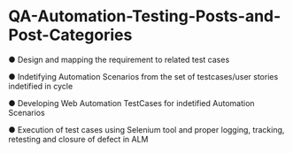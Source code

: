 # QA-Automation-Testing-Posts-and-Post-Categories
●	Design and mapping the requirement to related test cases

●	Indetifying Automation Scenarios from the set of testcases/user stories indetified in cycle

●	Developing Web Automation TestCases for indetified Automation Scenarios

●	Execution of test cases using Selenium tool and proper logging, tracking, retesting and closure of defect in ALM

